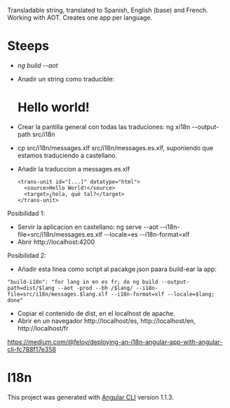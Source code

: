 Transladable string, translated to Spanish, English (base) and French.
Working with AOT. Creates one app per language.

# Steeps

- *ng build --aot*
- Anadir un string como traducible: <h1 i18n>Hello world!</h1>
- Crear la pantilla general con todas las traduciones: ng xi18n --output-path src/i18n
- cp src/i18n/messages.xlf src/i18n/messages.es.xlf, suponiendo que estamos traduciendo a castellano.
- Añadir la traduccion a messages.es.xlf

      <trans-unit id="[...]" datatype="html">
        <source>Hello World!</source>
        <target>¿hola, qué tal?</target>
      </trans-unit>

Posibilidad 1: 
-  Servir la aplicacion en castellano: ng serve --aot --i18n-file=src/i18n/messages.es.xlf --locale=es --i18n-format=xlf
- Abrir http://localhost:4200

Posibilidad 2:
- Añadir esta linea como script al pacakge.json paara build-ear la app:
```
"build-i18n": "for lang in en es fr; do ng build --output-path=dist/$lang --aot -prod --bh /$lang/ --i18n-file=src/i18n/messages.$lang.xlf --i18n-format=xlf --locale=$lang; done"
```
- Copiar el contenido de dist, en el localhost de apache.
- Abrir en un navegador http://localhost/es, http://localhost/en, http://localhost/fr

https://medium.com/@feloy/deploying-an-i18n-angular-app-with-angular-cli-fc788f17e358

# I18n

This project was generated with [Angular CLI](https://github.com/angular/angular-cli) version 1.1.3.
